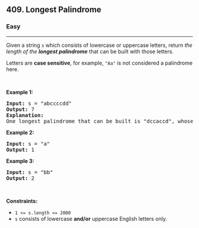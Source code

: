 <h2>409. Longest Palindrome</h2><h3>Easy</h3><hr><div style="user-select: auto;"><p style="user-select: auto;">Given a string <code style="user-select: auto;">s</code> which consists of lowercase or uppercase letters, return <em style="user-select: auto;">the length of the <strong style="user-select: auto;">longest palindrome</strong></em>&nbsp;that can be built with those letters.</p>

<p style="user-select: auto;">Letters are <strong style="user-select: auto;">case sensitive</strong>, for example,&nbsp;<code style="user-select: auto;">"Aa"</code> is not considered a palindrome here.</p>

<p style="user-select: auto;">&nbsp;</p>
<p style="user-select: auto;"><strong style="user-select: auto;">Example 1:</strong></p>

<pre style="user-select: auto;"><strong style="user-select: auto;">Input:</strong> s = "abccccdd"
<strong style="user-select: auto;">Output:</strong> 7
<strong style="user-select: auto;">Explanation:</strong>
One longest palindrome that can be built is "dccaccd", whose length is 7.
</pre>

<p style="user-select: auto;"><strong style="user-select: auto;">Example 2:</strong></p>

<pre style="user-select: auto;"><strong style="user-select: auto;">Input:</strong> s = "a"
<strong style="user-select: auto;">Output:</strong> 1
</pre>

<p style="user-select: auto;"><strong style="user-select: auto;">Example 3:</strong></p>

<pre style="user-select: auto;"><strong style="user-select: auto;">Input:</strong> s = "bb"
<strong style="user-select: auto;">Output:</strong> 2
</pre>

<p style="user-select: auto;">&nbsp;</p>
<p style="user-select: auto;"><strong style="user-select: auto;">Constraints:</strong></p>

<ul style="user-select: auto;">
	<li style="user-select: auto;"><code style="user-select: auto;">1 &lt;= s.length &lt;= 2000</code></li>
	<li style="user-select: auto;"><code style="user-select: auto;">s</code> consists of lowercase <strong style="user-select: auto;">and/or</strong> uppercase English&nbsp;letters only.</li>
</ul>
</div>